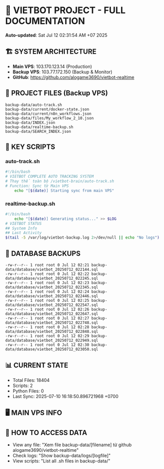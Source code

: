 # 🤖 VIETBOT PROJECT - FULL DOCUMENTATION
**Auto-updated**: Sat Jul 12 02:31:54 AM +07 2025

## 🏗️ SYSTEM ARCHITECTURE
- **Main VPS**: 103.170.123.14 (Production)
- **Backup VPS**: 103.77.172.150 (Backup & Monitor)
- **GitHub**: https://github.com/alogame3690/vietbot-realtime

## 📁 PROJECT FILES (Backup VPS)
```
backup-data/auto-track.sh
backup-data/current/docker-state.json
backup-data/current/n8n_workflows.json
backup-data/files/My_workflow_2_10.json
backup-data/INDEX.json
backup-data/realtime-backup.sh
backup-data/SEARCH_INDEX.json
```

## 🔧 KEY SCRIPTS
### auto-track.sh
```bash
#!/bin/bash
# VIETBOT COMPLETE AUTO TRACKING SYSTEM
# Thay thế toàn bộ /vietbot-brain/auto-track.sh
# Function: Sync từ Main VPS
    echo "[$(date)] Starting sync from main VPS"
```
### realtime-backup.sh
```bash
#!/bin/bash
    echo "[$(date)] Generating status..." >> $LOG
# VIETBOT STATUS
## System Info
## Last Activity
$(tail -5 /var/log/vietbot-backup.log 2>/dev/null || echo "No logs")
```

## 💾 DATABASE BACKUPS
```
-rw-r--r-- 1 root root 0 Jul 12 02:21 backup-data/database/vietbot_20250712_022144.sql
-rw-r--r-- 1 root root 0 Jul 12 02:22 backup-data/database/vietbot_20250712_022245.sql
-rw-r--r-- 1 root root 0 Jul 12 02:23 backup-data/database/vietbot_20250712_022345.sql
-rw-r--r-- 1 root root 0 Jul 12 02:24 backup-data/database/vietbot_20250712_022446.sql
-rw-r--r-- 1 root root 0 Jul 12 02:25 backup-data/database/vietbot_20250712_022547.sql
-rw-r--r-- 1 root root 0 Jul 12 02:26 backup-data/database/vietbot_20250712_022647.sql
-rw-r--r-- 1 root root 0 Jul 12 02:27 backup-data/database/vietbot_20250712_022748.sql
-rw-r--r-- 1 root root 0 Jul 12 02:28 backup-data/database/vietbot_20250712_022848.sql
-rw-r--r-- 1 root root 0 Jul 12 02:29 backup-data/database/vietbot_20250712_022949.sql
-rw-r--r-- 1 root root 0 Jul 12 02:30 backup-data/database/vietbot_20250712_023050.sql
```

## 📊 CURRENT STATE
- Total Files: 18404
- Scripts: 2
- Python Files: 0
- Last Sync: 2025-07-10 16:18:50.896721968 +0700

## 🖥️ MAIN VPS INFO


## 🚨 HOW TO ACCESS DATA
- View any file: "Xem file backup-data/[filename] từ github alogame3690/vietbot-realtime"
- Check logs: "Show backup-data/logs/[logfile]"
- View scripts: "List all .sh files in backup-data/"

